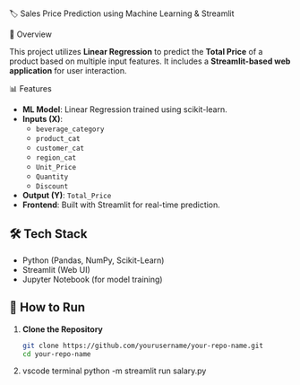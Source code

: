 🏷️ Sales Price Prediction using Machine Learning & Streamlit

📌 Overview

This project utilizes **Linear Regression** to predict the **Total Price** of a product based on multiple input features. It includes a **Streamlit-based web application** for user interaction.

 📊 Features
- **ML Model**: Linear Regression trained using scikit-learn.
- **Inputs (X)**:
  - `beverage_category`
  - `product_cat`
  - `customer_cat`
  - `region_cat`
  - `Unit_Price`
  - `Quantity`
  - `Discount`
- **Output (Y)**: `Total_Price`
- **Frontend**: Built with Streamlit for real-time prediction.

## 🛠️ Tech Stack
- Python (Pandas, NumPy, Scikit-Learn)
- Streamlit (Web UI)
- Jupyter Notebook (for model training)

## 🚀 How to Run
1. **Clone the Repository**
   ```sh
   git clone https://github.com/yourusername/your-repo-name.git
   cd your-repo-name
2. vscode terminal
   python -m streamlit run salary.py
